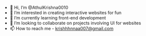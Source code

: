 - 👋 Hi, I’m @AthulKrishna0010
- 👀 I’m interested in creating interactive websites for fun
- 🌱 I’m currently learning front-end development 
- 💞️ I’m looking to collaborate on projects involving UI for websites
- 📫 How to reach me - krishhhnnaa007@gmail.com


<!---
AthulKrishna0010/AthulKrishna0010 is a ✨ special ✨ repository because its `README.md` (this file) appears on your GitHub profile.
You can click the Preview link to take a look at your changes.
--->
